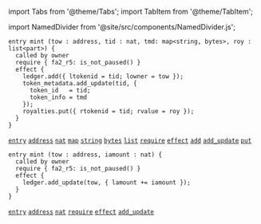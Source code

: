 import Tabs from '@theme/Tabs';
import TabItem from '@theme/TabItem';

import NamedDivider from '@site/src/components/NamedDivider.js';

<NamedDivider title="Code" width="1.5"/>


<Tabs defaultValue="NFT" >

<TabItem value="NFT">

```archetype
entry mint (tow : address, tid : nat, tmd: map<string, bytes>, roy : list<part>) {
  called by owner
  require { fa2_r5: is_not_paused() }
  effect {
    ledger.add({ ltokenid = tid; lowner = tow });
    token_metadata.add_update(tid, {
      token_id   = tid;
      token_info = tmd
    });
    royalties.put({ rtokenid = tid; rvalue = roy });
  }
}
```
[`entry`](/docs/reference/declarations/entrypoint#entry) [`address`](/docs/reference/types#address) [`nat`](/docs/reference/types#nat) [`map`](/docs/reference/types#map<K,%20V>) [`string`](/docs/reference/types#string) [`bytes`](/docs/reference/types#bytes) [`list`](/docs/reference/types#list<T>) [`require`](/docs/reference/declarations/entrypoint#require) [`effect`](/docs/reference/declarations/entrypoint#effect) [`add`](/docs/reference/instructions/asset#aadda) [`add_update`](/docs/reference/instructions/asset#aadd_updatek--u-) [`put`](/docs/reference/instructions/asset#aputa)

</TabItem>

<TabItem value="Fungible">

```archetype
entry mint (tow : address, iamount : nat) {
  called by owner
  require { fa2_r5: is_not_paused() }
  effect {
    ledger.add_update(tow, { lamount += iamount });
  }
}
```
[`entry`](/docs/reference/declarations/entrypoint#entry) [`address`](/docs/reference/types#address) [`nat`](/docs/reference/types#nat) [`require`](/docs/reference/declarations/entrypoint#require) [`effect`](/docs/reference/declarations/entrypoint#effect) [`add_update`](/docs/reference/instructions/asset#aadd_updatek--u-)

</TabItem>

</Tabs>